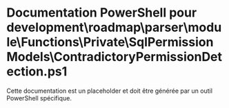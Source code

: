 # Documentation PowerShell pour development\roadmap\parser\module\Functions\Private\SqlPermissionModels\ContradictoryPermissionDetection.ps1

Cette documentation est un placeholder et doit être générée par un outil PowerShell spécifique.
